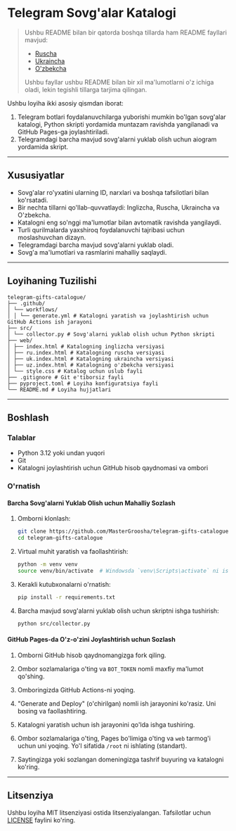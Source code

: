 # Telegram Sovg'alar Katalogi

> Ushbu README bilan bir qatorda boshqa tillarda ham README fayllari mavjud:
>
> - [Ruscha](RU.README.md)
> - [Ukraincha](UK.README.md)
> - [O'zbekcha](UZ.README.md)
>
> Ushbu fayllar ushbu README bilan bir xil ma'lumotlarni o'z ichiga oladi, lekin tegishli tillarga tarjima qilingan.

Ushbu loyiha ikki asosiy qismdan iborat:
1. Telegram botlari foydalanuvchilarga yuborishi mumkin bo'lgan sovg'alar katalogi, Python skripti yordamida muntazam ravishda yangilanadi va GitHub Pages-ga joylashtiriladi.
2. Telegramdagi barcha mavjud sovg'alarni yuklab olish uchun aiogram yordamida skript.

---

## Xususiyatlar

- Sovg'alar ro'yxatini ularning ID, narxlari va boshqa tafsilotlari bilan ko'rsatadi.
- Bir nechta tillarni qo'llab-quvvatlaydi: Inglizcha, Ruscha, Ukraincha va O'zbekcha.
- Katalogni eng so'nggi ma'lumotlar bilan avtomatik ravishda yangilaydi.
- Turli qurilmalarda yaxshiroq foydalanuvchi tajribasi uchun moslashuvchan dizayn.
- Telegramdagi barcha mavjud sovg'alarni yuklab oladi.
- Sovg'a ma'lumotlari va rasmlarini mahalliy saqlaydi.

---

## Loyihaning Tuzilishi

```plaintext
telegram-gifts-catalogue/ 
├── .github/ 
│ └── workflows/ 
│ │ └── generate.yml # Katalogni yaratish va joylashtirish uchun GitHub Actions ish jarayoni 
├── src/ 
│ └── collector.py # Sovg'alarni yuklab olish uchun Python skripti
├── web/ 
│ ├── index.html # Katalogning inglizcha versiyasi 
│ ├── ru.index.html # Katalogning ruscha versiyasi 
│ ├── uk.index.html # Katalogning ukraincha versiyasi 
│ ├── uz.index.html # Katalogning o'zbekcha versiyasi 
│ └── style.css # Katalog uchun uslub fayli 
├── .gitignore # Git e'tiborsiz fayli
├── pyproject.toml # Loyiha konfiguratsiya fayli
└── README.md # Loyiha hujjatlari
```

---

## Boshlash

### Talablar

- Python 3.12 yoki undan yuqori
- Git
- Katalogni joylashtirish uchun GitHub hisob qaydnomasi va ombori

### O'rnatish

#### Barcha Sovg'alarni Yuklab Olish uchun Mahalliy Sozlash

1. Omborni klonlash:
    ```sh
    git clone https://github.com/MasterGroosha/telegram-gifts-catalogue.git
    cd telegram-gifts-catalogue
    ```

2. Virtual muhit yaratish va faollashtirish:
    ```sh
    python -m venv venv
    source venv/bin/activate  # Windowsda `venv\Scripts\activate` ni ishlating
    ```

3. Kerakli kutubxonalarni o'rnatish:
    ```sh
    pip install -r requirements.txt
    ```

4. Barcha mavjud sovg'alarni yuklab olish uchun skriptni ishga tushirish:
    ```sh
    python src/collector.py
    ```

#### GitHub Pages-da O'z-o'zini Joylashtirish uchun Sozlash

1. Omborni GitHub hisob qaydnomangizga fork qiling.

2. Ombor sozlamalariga o'ting va `BOT_TOKEN` nomli maxfiy ma'lumot qo'shing.

3. Omboringizda GitHub Actions-ni yoqing.

4. "Generate and Deploy" (o'chirilgan) nomli ish jarayonini ko'rasiz. Uni bosing va faollashtiring.

5. Katalogni yaratish uchun ish jarayonini qo'lda ishga tushiring.

6. Ombor sozlamalariga o'ting, Pages bo'limiga o'ting va `web` tarmog'i uchun uni yoqing. Yo'l sifatida `/root` ni ishlating (standart).

7. Saytingizga yoki sozlangan domeningizga tashrif buyuring va katalogni ko'ring.

---

## Litsenziya

Ushbu loyiha MIT litsenziyasi ostida litsenziyalangan. Tafsilotlar uchun [LICENSE](LICENSE) faylini ko'ring.